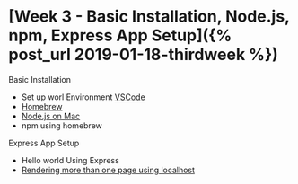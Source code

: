 
# [Week 3 - Basic Installation, Node.js, npm, Express App Setup]({% post_url 2019-01-18-thirdweek %})


Basic Installation
- Set up worl Environment [VSCode](https://code.visualstudio.com/)
- [Homebrew](https://brew.sh/)
- [Node.js on Mac](https://nodejs.org/en/)
- npm using homebrew

Express App Setup
- Hello world Using Express
- [Rendering more than one page using localhost](http://expressjs.com/en/guide/routing.html)






 


